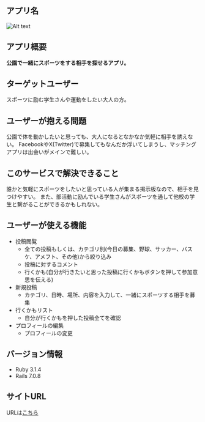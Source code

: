 ## アプリ名
![Alt text](Catchball-logo%E5%85%83.png)

## アプリ概要
**公園で一緒にスポーツをする相手を探せるアプリ。**

## ターゲットユーザー
スポーツに励む学生さんや運動をしたい大人の方。

## ユーザーが抱える問題
公園で体を動かしたいと思っても、大人になるとなかなか気軽に相手を誘えない。
FacebookやX(Twitter)で募集してもなんだか浮いてしまうし、マッチングアプリは出会いがメインで難しい。

## このサービスで解決できること
誰かと気軽にスポーツをしたいと思っている人が集まる掲示板なので、相手を見つけやすい。
また、部活動に励んでいる学生さんがスポーツを通して他校の学生と繋がることができるかもしれない。

## ユーザーが使える機能
- 投稿閲覧
    - 全ての投稿もしくは、カテゴリ別(今日の募集、野球、サッカー、バスケ、アメフト、その他)から絞り込み
    - 投稿に対するコメント
    - 行くかも(自分が行きたいと思った投稿に行くかもボタンを押して参加意思を伝える)
- 新規投稿
    - カテゴリ、日時、場所、内容を入力して、一緒にスポーツする相手を募集
- 行くかもリスト
    - 自分が行くかもを押した投稿全てを確認
- プロフィールの編集
    - プロフィールの変更

## バージョン情報
- Ruby 3.1.4
- Rails 7.0.8

## サイトURL
URLは[こちら](https://catchball-59a88a0775c5.herokuapp.com/posts)
